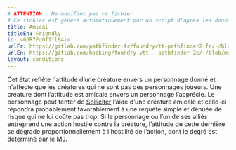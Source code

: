 ```yaml
---
# ATTENTION : Ne modifiez pas ce fichier
# Ce fichier est généré automatiquement par un script d'après les données du module Foundry VTT officiel et de sa traduction
title: Amical
titleEn: Friendly
id: v66R7FdOf11l94im
urlFr: https://gitlab.com/pathfinder-fr/foundryvtt-pathfinder2-fr/-/blob/master/data/conditionitems/v66R7FdOf11l94im.htm
urlEn: https://gitlab.com/hooking/foundry-vtt---pathfinder-2e/-/blob/master/packs/data/conditionitems.db/friendly.json
layout: conditions
---
```

Cet état reflète l'attitude d’une créature envers un personnage donné et n'affecte que les créatures qui ne sont pas des personnages joueurs. Une créature dont l’attitude est amicale envers un personnage l’apprécie. Le personnage peut tenter de [Solliciter](../actions/solliciter.md) l’aide d’une créature amicale et celle-ci répondra probablement favorablement à une requête simple et dénuée de risque qui ne lui coûte pas trop. Si le personnage ou l’un de ses alliés entreprend une action hostile contre la créature, l’attitude de cette dernière se dégrade proportionnellement à l’hostilité de l’action, dont le degré est déterminé par le MJ.
